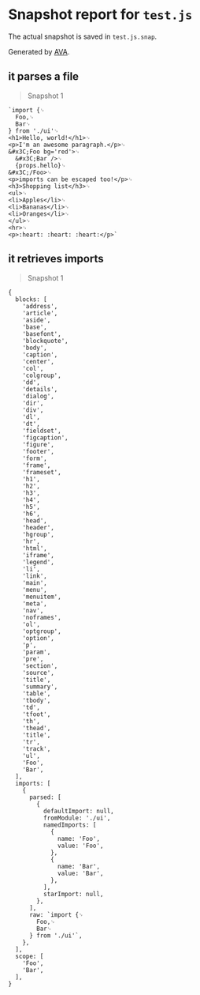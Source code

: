 # Snapshot report for `test.js`

The actual snapshot is saved in `test.js.snap`.

Generated by [AVA](https://ava.li).

## it parses a file

> Snapshot 1

    `import {␊
      Foo,␊
      Bar␊
    } from './ui'␊
    <h1>Hello, world!</h1>␊
    <p>I'm an awesome paragraph.</p>␊
    &#x3C;Foo bg='red'>␊
      &#x3C;Bar />␊
      {props.hello}␊
    &#x3C;/Foo>␊
    <p>imports can be escaped too!</p>␊
    <h3>Shopping list</h3>␊
    <ul>␊
    <li>Apples</li>␊
    <li>Bananas</li>␊
    <li>Oranges</li>␊
    </ul>␊
    <hr>␊
    <p>:heart: :heart: :heart:</p>`

## it retrieves imports

> Snapshot 1

    {
      blocks: [
        'address',
        'article',
        'aside',
        'base',
        'basefont',
        'blockquote',
        'body',
        'caption',
        'center',
        'col',
        'colgroup',
        'dd',
        'details',
        'dialog',
        'dir',
        'div',
        'dl',
        'dt',
        'fieldset',
        'figcaption',
        'figure',
        'footer',
        'form',
        'frame',
        'frameset',
        'h1',
        'h2',
        'h3',
        'h4',
        'h5',
        'h6',
        'head',
        'header',
        'hgroup',
        'hr',
        'html',
        'iframe',
        'legend',
        'li',
        'link',
        'main',
        'menu',
        'menuitem',
        'meta',
        'nav',
        'noframes',
        'ol',
        'optgroup',
        'option',
        'p',
        'param',
        'pre',
        'section',
        'source',
        'title',
        'summary',
        'table',
        'tbody',
        'td',
        'tfoot',
        'th',
        'thead',
        'title',
        'tr',
        'track',
        'ul',
        'Foo',
        'Bar',
      ],
      imports: [
        {
          parsed: [
            {
              defaultImport: null,
              fromModule: './ui',
              namedImports: [
                {
                  name: 'Foo',
                  value: 'Foo',
                },
                {
                  name: 'Bar',
                  value: 'Bar',
                },
              ],
              starImport: null,
            },
          ],
          raw: `import {␊
            Foo,␊
            Bar␊
          } from './ui'`,
        },
      ],
      scope: [
        'Foo',
        'Bar',
      ],
    }
